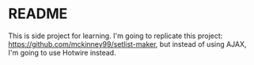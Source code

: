 # README

This is side project for learning. I'm going to replicate this project: https://github.com/mckinney99/setlist-maker, but instead of using AJAX, I'm going to use Hotwire instead. 
